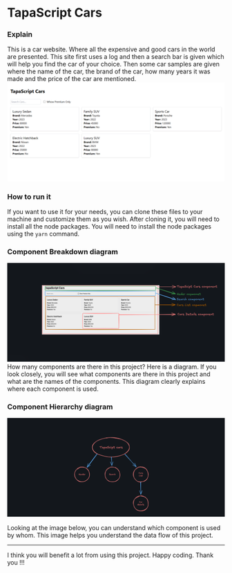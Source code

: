 # TapaScript Cars

### Explain

This is a car website. Where all the expensive and good cars in the world are presented. This site first uses a log and then a search bar is given which will help you find the car of your choice. Then some car samples are given where the name of the car, the brand of the car, how many years it was made and the price of the car are mentioned.
![](./public/screencapture-localhost-5173-2025-01-15-00_10_37.png)

### How to run it

If you want to use it for your needs, you can clone these files to your machine and customize them as you wish. After cloning it, you will need to install all the node packages. You will need to install the node packages using the `yarn` command.

### Component Breakdown diagram

![](./public/screencapture-excalidraw-2025-01-15-00_11_19.png)
How many components are there in this project? Here is a diagram. If you look closely, you will see what components are there in this project and what are the names of the components. This diagram clearly explains where each component is used.

### Component Hierarchy diagram

![](./public/screencapture-excalidraw-2025-01-15-00_11_48.png)

Looking at the image below, you can understand which component is used by whom. This image helps you understand the data flow of this project.

---

I think you will benefit a lot from using this project. Happy coding.
Thank you !!!
